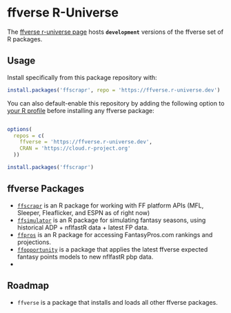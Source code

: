 # ffverse R-Universe

The [ffverse r-universe page](https://ffverse.r-universe.dev) hosts **`development`** versions of the ffverse set of R packages. 

## Usage

Install specifically from this package repository with:

```r
install.packages('ffscrapr', repo = 'https://ffverse.r-universe.dev')
```

You can also default-enable this repository by adding the following option to [your R profile](https://usethis.r-lib.org/reference/edit.html) before installing any ffverse package: 

```r

options(
  repos = c(
    ffverse = 'https://ffverse.r-universe.dev',
    CRAN = 'https://cloud.r-project.org'
  ))

install.packages('ffscrapr')
```

## ffverse Packages

- [`ffscrapr`](https://ffscrapr.ffverse.com) is an R package for working with FF platform APIs (MFL, Sleeper, Fleaflicker, and ESPN as of right now)
- [`ffsimulator`](https://ffsimulator.ffverse.com) is an R package for simulating fantasy seasons, using historical ADP + nflfastR data + latest FP data.
- [`ffpros`](https://ffpros.ffverse.com) is an R package for accessing FantasyPros.com rankings and projections.
- [`ffopportunity`](https://ffopportunity.ffverse.com) is a package that applies the latest ffverse expected fantasy points models to new nflfastR pbp data.
- 
## Roadmap
- `ffverse` is a package that installs and loads all other ffverse packages.

